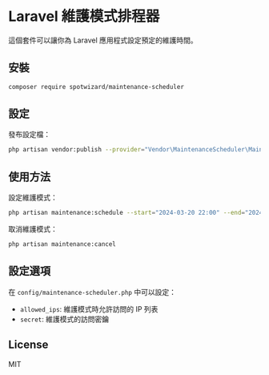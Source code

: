 # Laravel 維護模式排程器

這個套件可以讓你為 Laravel 應用程式設定預定的維護時間。

## 安裝 
```bash
composer require spotwizard/maintenance-scheduler
```

## 設定

發布設定檔：
```bash
php artisan vendor:publish --provider="Vendor\MaintenanceScheduler\MaintenanceSchedulerServiceProvider"
```

## 使用方法

設定維護模式：
```bash
php artisan maintenance:schedule --start="2024-03-20 22:00" --end="2024-03-21 02:00"
```

取消維護模式：
```bash
php artisan maintenance:cancel
```
## 設定選項

在 `config/maintenance-scheduler.php` 中可以設定：

- `allowed_ips`: 維護模式時允許訪問的 IP 列表
- `secret`: 維護模式的訪問密鑰

## License

MIT